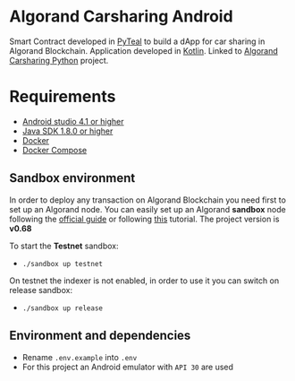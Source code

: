 # Algorand Carsharing Android
Smart Contract developed in [PyTeal](https://developer.algorand.org/docs/get-details/dapps/pyteal/) to build a dApp for car sharing in Algorand Blockchain.
Application developed in [Kotlin](https://kotlinlang.org/).
Linked to [Algorand Carsharing Python](https://github.com/bara96/algo-carsharing-python) project.

# Requirements
- [Android studio 4.1 or higher](https://developer.android.com/studio)
- [Java SDK 1.8.0 or higher](https://www.oracle.com/java/technologies/downloads/)
- [Docker](https://www.docker.com/products/docker-desktop)
- [Docker Compose](https://docs.docker.com/compose/)

## Sandbox environment
In order to deploy any transaction on Algorand Blockchain you need first to set up an Algorand node.
You can easily set up an Algorand **sandbox** node following the [official guide](https://github.com/algorand/sandbox#algorand-sandbox) or following [this](https://developer.algorand.org/docs/get-started/dapps/pyteal/#install-sandbox) tutorial.
The project version is **v0.68**

To start the **Testnet** sandbox:
- `./sandbox up testnet`

On testnet the indexer is not enabled, in order to use it you can switch on release sandbox:
- `./sandbox up release`

## Environment and dependencies
- Rename `.env.example` into `.env`
- For this project an Android emulator with `API 30` are used